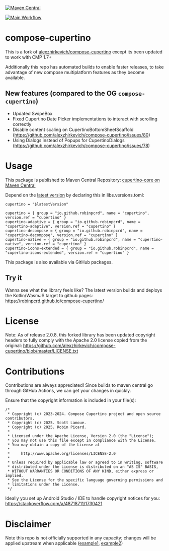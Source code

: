 [![Maven Central](https://maven-badges.herokuapp.com/maven-central/io.github.robinpcrd/cupertino/badge.svg)](https://maven-badges.herokuapp.com/maven-central/io.github.robinpcrd/cupertino)

[![Main Workflow](https://github.com/robinpcrd/compose-cupertino/actions/workflows/buildAndPush.yml/badge.svg)](https://github.com/robinpcrd/robinpcrd/compose-cupertino/actions/workflows/buildAndPush.yml)

# compose-cupertino

This is a fork of [alexzhirkevich/compose-cupertino](https://github.com/alexzhirkevich/compose-cupertino) except its been updated to work with CMP 1.7+

Additionally this repo has automated builds to enable faster releases, to take advantage of new compose multiplatform features as they become available.

## New features (compared to the OG `compose-cupertino`)

- Updated SwipeBox
- Fixed Cupertino Date Picker implementations to interact with scrolling correctly
- Disable content scaling on CupertinoBottomSheetScaffold (https://github.com/alexzhirkevich/compose-cupertino/issues/80)
- Using Dialogs instead of Popups for CupertinoDialogs (https://github.com/alexzhirkevich/compose-cupertino/issues/78)

# Usage

This package is published to Maven Central Repository: [cupertino-core on Maven Central](https://central.sonatype.com/artifact/io.github.robinpcrd/cupertino-core)

Depend on the [latest version](https://github.com/robinpcrd/compose-cupertino/releases) by declaring this in libs.versions.toml:

```
cupertino = "$latestVersion"

cupertino = { group = "io.github.robinpcrd", name = "cupertino", version.ref = "cupertino" }
cupertino-adaptive = { group = "io.github.robinpcrd", name = "cupertino-adaptive", version.ref = "cupertino" }
cupertino-decompose = { group = "io.github.robinpcrd", name = "cupertino-decompose", version.ref = "cupertino" }
cupertino-native = { group = "io.github.robinpcrd", name = "cupertino-native", version.ref = "cupertino" }
cupertino-icons-extended = { group = "io.github.robinpcrd", name = "cupertino-icons-extended", version.ref = "cupertino" }
```

This package is also available via GitHub packages.

## Try it

Wanna see what the library feels like? The latest version builds and deploys the Kotlin/WasmJS target to github pages: https://robinpcrd.github.io/compose-cupertino/

# License

Note: As of release 2.0.8, this forked library has been updated copyright headers to fully comply with the Apache 2.0 license copied from the original: https://github.com/alexzhirkevich/compose-cupertino/blob/master/LICENSE.txt

# Contributions

Contributions are always appreciated! Since builds to maven central go through GitHub Actions, we can get your changes in quickly. 

Ensure that the copyright information is included in your file(s):

```
/*
 * Copyright (c) 2023-2024. Compose Cupertino project and open source contributors.
 * Copyright (c) 2025. Scott Lanoue.
 * Copyright (c) 2025. Robin Picard.
 *
 * Licensed under the Apache License, Version 2.0 (the "License");
 * you may not use this file except in compliance with the License.
 * You may obtain a copy of the License at
 *
 *     http://www.apache.org/licenses/LICENSE-2.0
 *
 * Unless required by applicable law or agreed to in writing, software
 * distributed under the License is distributed on an "AS IS" BASIS,
 * WITHOUT WARRANTIES OR CONDITIONS OF ANY KIND, either express or implied.
 * See the License for the specific language governing permissions and
 * limitations under the License.
 */
```

Ideally you set up Android Studio / IDE to handle copyright notices for you: https://stackoverflow.com/a/48718711/1730421

# Disclaimer

Note this repo is not officially supported in any capacity; changes will be applied upstream when applicable ([example1](https://github.com/alexzhirkevich/compose-cupertino/pull/74), [example2](https://github.com/alexzhirkevich/compose-cupertino/pull/77))

